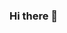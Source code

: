 ### Hi there 👋

<!--
**MileneRFerreira/MileneRFerreira** is a ✨ _special_ ✨ repository because its `README.md` (this file) appears on your GitHub profile.



###- 🔭 I’m currently working on python full-stack jr position
- 🌱 I’m currently learning  ML, DL, NLP, Data Science and Cybersecurity path
- 👯 I’m looking to collaborate on machine learning projects of research or cybersecurity research 
- 🤔 I’m looking for help with cryptography
- 💬 Ask me about Computer Science and methods to speak different  idioms, like portuguese, english, spanish, italian and a little bit of japonese
- 📫 How to reach me: milenedarosaferreira@gmail.com 
- 😄 Pronouns: she/her
- ⚡ Fun fact: i can speak 4 different languagues

	[https://img.shields.io/badge/GitHub-100000?style=for-the-badge&logo=github&logoColor=white](https://www.linkedin.com/in/milene-r-ferreira-b837781a3)
